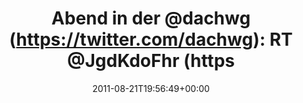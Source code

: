 ---
retweeted: false
source: <a href="http://itunes.apple.com/us/app/twitter/id409789998?mt=12" rel="nofollow">Twitter
  for Mac</a>
entities:
  hashtags: []
  symbols: []
  user_mentions:
  - name: Die Z99
    screen_name: dachwg
    indices:
    - '13'
    - '20'
    id_str: '91882733'
    id: '91882733'
  - name: Mike Besser
    screen_name: JgdKdoFhr
    indices:
    - '25'
    - '35'
    id_str: '34632827'
    id: '34632827'
  urls:
  - url: http://t.co/MP8vgum
    expanded_url: http://twitpic.com/69mzxa
    display_url: twitpic.com/69mzxa
    indices:
    - '74'
    - '93'
display_text_range:
- '0'
- '93'
favorite_count: '0'
id_str: '105367774754377728'
truncated: false
retweet_count: '0'
id: '105367774754377728'
possibly_sensitive: false
created_at: Sun Aug 21 19:56:49 +0000 2011
favorited: false
full_text: 'Abend in der [@dachwg](https://twitter.com/dachwg): RT [@JgdKdoFhr](https://twitter.com/JgdKdoFhr):
  Heute muss mehr, wir haben Besuch...'
lang: de
quote_url: http://twitpic.com/69mzxa
tags:
- pesos/twitter
date: '2011-08-21T19:56:49+00:00'
src: https://twitter.com/bascht/status/105367774754377728
original_url: https://twitter.com/bascht/status/105367774754377728
type: twitter_tweet
text: 'Abend in der [@dachwg](https://twitter.com/dachwg): RT [@JgdKdoFhr](https://twitter.com/JgdKdoFhr):
  Heute muss mehr, wir haben Besuch...'
title: 'Abend in der @dachwg (https://twitter.com/dachwg): RT @JgdKdoFhr (https'

---